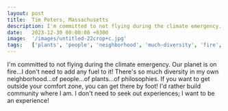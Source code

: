 ```yaml
---
layout: post
title:  Tim Peters, Massachusetts
description: I'm committed to not flying during the climate emergency. Our planet is on fire...I don't need to add any fuel to it! There's so much diversity in my ...
date:   2023-12-30 00:00:00 +0300
image:  '/images/untitled-22crop+c.jpg'
tags:   ['plants', 'people', 'neighborhood', 'much-diversity', 'fire', 'comfort-zone', 'climate-emergency', 'get-outside']
---
```

I'm committed to not flying during the climate emergency. Our planet is on fire...I don't need to add any fuel to it! There's so much diversity in my own neighborhood...of people...of plants...of philosophies. If you want to get outside your comfort zone, you can get there by foot! I'd rather build community where I am. I don't need to seek out experiences; I want to be an experience!

